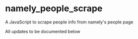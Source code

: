 # namely_people_scrape
A JavaScript to scrape people info from namely's people page

All updates to be documented below
